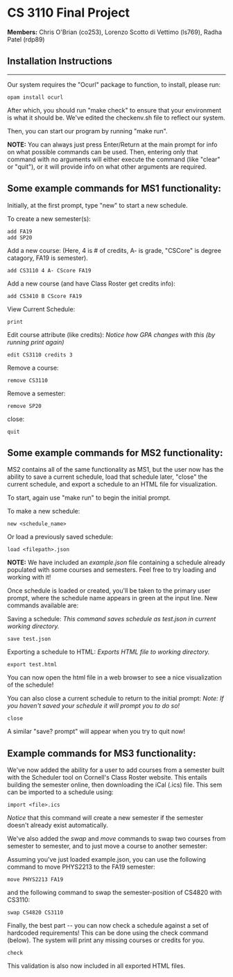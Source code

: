 # CS 3110 Final Project 

**Members:** Chris O'Brian (co253), Lorenzo Scotto di Vettimo (ls769), Radha Patel (rdp89)


## Installation Instructions
---
Our system requires the "Ocurl" package to function, to install, please run:

```
opam install ocurl
```

After which, you should run "make check" to ensure that your environment is what it should be. We've edited the checkenv.sh file to reflect our system.

Then, you can start our program by running "make run".

**NOTE:** You can always just press Enter/Return at the main prompt for info
on what possible commands can be used. Then, entering only that command with no
arguments will either execute the command (like "clear" or "quit"), or it will
provide info on what other arguments are required.

## Some example commands for MS1 functionality:

Initially, at the first prompt, type "new" to start a new schedule.

To create a new semester(s):
```
add FA19
add SP20
```

Add a new course:
(Here, 4 is # of credits, A- is grade, "CSCore" is degree catagory, FA19 is semester).
```
add CS3110 4 A- CScore FA19 
```

Add a new course (and have Class Roster get credits info):
```
add CS3410 B CScore FA19 
```

View Current Schedule:
```
print
```

Edit course attribute (like credits):
_Notice how GPA changes with this (by running print again)_
```
edit CS3110 credits 3
```

Remove a course:
```
remove CS3110
```

Remove a semester:
```
remove SP20
```

close:
```
quit
```

## Some example commands for MS2 functionality:

MS2 contains all of the same functionality as MS1, but the user now has the
ability to save a current schedule, load that schedule later, "close" the
current schedule, and export a schedule to an HTML file for visualization.

To start, again use "make run" to begin the initial prompt.

To make a new schedule:
```
new <schedule_name>
```

Or load a previously saved schedule:
```
load <filepath>.json
```

**NOTE:** We have included an _example.json_ file containing a schedule
already populated with some courses and semesters. Feel free to try loading and
working with it!

Once schedule is loaded or created, you'll be taken to the primary user prompt, where the
schedule name appears in green at the input line. New commands available are:

Saving a schedule:
_This command saves schedule as test.json in current working directory._
```
save test.json
```

Exporting a schedule to HTML:
_Exports HTML file to working directory._
```
export test.html
```

You can now open the html file in a web browser to see a nice visualization of
the schedule!

You can also close a current schedule to return to the initial prompt:
_Note: If you haven't saved your schedule it will prompt you to do so!_
```
close
```

A similar "save? prompt" will appear when you try to quit now!



## Example commands for MS3 functionality:

We've now added the ability for a user to add courses from a semester built 
with the Scheduler tool on Cornell's Class Roster website. This entails building
the semester online, then downloading the iCal (.ics) file. This sem can be 
imported to a schedule using:

```
import <file>.ics
```

_Notice_ that this command will create a new semester if the semester doesn't
already exist automatically.


We've also added the _swap_ and _move_ commands to swap two courses from semester
to semester, and to just move a course to another semester:

Assuming you've just loaded example.json, you can use the following command
to move PHYS2213 to the FA19 semester:
```
move PHYS2213 FA19
```

and the following command to swap the semester-position of CS4820 with CS3110:
```
swap CS4820 CS3110
```

Finally, the best part -- you can now check a schedule against a set of 
hardcoded requirements! This can be done using the check command (below). The
system will print any missing courses or credits for you.
```
check
```

This validation is also now included in all exported HTML files.